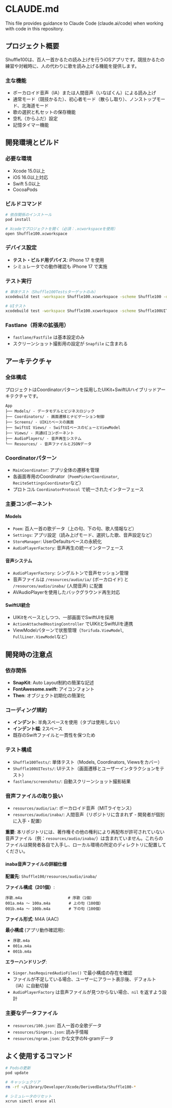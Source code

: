 # CLAUDE.md

This file provides guidance to Claude Code (claude.ai/code) when working with code in this repository.

## プロジェクト概要

Shuffle100は、百人一首かるたの読み上げを行うiOSアプリです。競技かるたの練習や対戦時に、人の代わりに歌を読み上げる機能を提供します。

### 主な機能
- ボーカロイド音声（IA）または人間音声（いなばくん）による読み上げ
- 通常モード（競技かるた）、初心者モード（散らし取り）、ノンストップモード、北海道モード
- 歌の選択と札セットの保存機能
- 空札（からふだ）設定
- 記憶タイマー機能

## 開発環境とビルド

### 必要な環境
- Xcode 15.0以上
- iOS 16.0以上対応
- Swift 5.0以上
- CocoaPods

### ビルドコマンド
```bash
# 依存関係のインストール
pod install

# Xcodeでプロジェクトを開く（必須：.xcworkspaceを使用）
open Shuffle100.xcworkspace
```

### デバイス設定
- **テスト・ビルド用デバイス**: iPhone 17 を使用
- シミュレータでの動作確認も iPhone 17 で実施

### テスト実行
```bash
# 単体テスト（Shuffle100Testsターゲットのみ）
xcodebuild test -workspace Shuffle100.xcworkspace -scheme Shuffle100 -destination 'platform=iOS Simulator,name=iPhone 17' -only-testing Shuffle100Tests

# UIテスト
xcodebuild test -workspace Shuffle100.xcworkspace -scheme Shuffle100UITests -destination 'platform=iOS Simulator,name=iPhone 17'
```

### Fastlane（将来の拡張用）
- `fastlane/Fastfile` は基本設定のみ
- スクリーンショット撮影用の設定が `Snapfile` に含まれる

## アーキテクチャ

### 全体構成
プロジェクトはCoordinatorパターンを採用したUIKit+SwiftUIハイブリッドアーキテクチャです。

```
App
├── Models/ - データモデルとビジネスロジック
├── Coordinators/ - 画面遷移とナビゲーション制御  
├── Screens/ - UIKitベースの画面
├── SwiftUI Views/ - SwiftUIベースのビューとViewModel
├── Views/ - 共通UIコンポーネント
├── AudioPlayers/ - 音声再生システム
└── Resources/ - 音声ファイルとJSONデータ
```

### Coordinatorパターン
- `MainCoordinator`: アプリ全体の遷移を管理
- 各画面専用のCoordinator（`PoemPickerCoordinator`, `ReciteSettingsCoordinator`など）
- プロトコル `CoordinatorProtocol` で統一されたインターフェース

### 主要コンポーネント

#### Models
- `Poem`: 百人一首の歌データ（上の句、下の句、歌人情報など）
- `Settings`: アプリ設定（読み上げモード、選択した歌、音声設定など）
- `StoreManager`: UserDefaultsベースの永続化
- `AudioPlayerFactory`: 音声再生の統一インターフェース

#### 音声システム
- `AudioPlayerFactory`: シングルトンで音声セッション管理
- 音声ファイルは `/resources/audio/ia/` (ボーカロイド) と `/resources/audio/inaba/` (人間音声) に配置
- AVAudioPlayerを使用したバックグラウンド再生対応

#### SwiftUI統合
- UIKitをベースとしつつ、一部画面でSwiftUIを採用
- `ActionAttachedHostingController` でUIKitとSwiftUIを連携
- ViewModelパターンで状態管理（`Torifuda.ViewModel`, `FullLiner.ViewModel`など）

## 開発時の注意点

### 依存関係
- **SnapKit**: Auto Layout制約の簡潔な記述
- **FontAwesome.swift**: アイコンフォント
- **Then**: オブジェクト初期化の簡潔化

### コーディング規約
- **インデント**: 半角スペースを使用（タブは使用しない）
- **インデント幅**: 2スペース
- 既存のSwiftファイルと一貫性を保つため

### テスト構成
- `Shuffle100Tests/`: 単体テスト（Models, Coordinators, Viewsをカバー）
- `Shuffle100UITests/`: UIテスト（画面遷移とユーザーインタラクションをテスト）
- `fastlane/screenshots/`: 自動スクリーンショット撮影結果

### 音声ファイルの取り扱い
- `resources/audio/ia/`: ボーカロイド音声（MITライセンス）
- `resources/audio/inaba/`: 人間音声（リポジトリに含まれず - 開発者が個別に入手・配置）

**重要**: 本リポジトリには、著作権その他の権利により再配布が許可されていない音声ファイル（例：`resources/audio/inaba/`）は含まれていません。これらのファイルは開発者各自で入手し、ローカル環境の所定のディレクトリに配置してください。

#### inaba音声ファイルの詳細仕様

**配置先**: `Shuffle100/resources/audio/inaba/`

**ファイル構成（201個）**:
```
序歌.m4a                    # 序歌（1個）
001a.m4a ～ 100a.m4a        # 上の句（100個）
001b.m4a ～ 100b.m4a        # 下の句（100個）
```

**ファイル形式**: M4A (AAC)

**最小構成** (アプリ動作確認用):
- `序歌.m4a`
- `001a.m4a` 
- `001b.m4a`

**エラーハンドリング**: 
- `Singer.hasRequiredAudioFiles()` で最小構成の存在を確認
- ファイルが不足している場合、ユーザーにアラート表示後、デフォルト（IA）に自動切替
- `AudioPlayerFactory` は音声ファイルが見つからない場合、`nil` を返すよう設計

### 主要なデータファイル
- `resources/100.json`: 百人一首の全歌データ
- `resources/Singers.json`: 読み手情報
- `resources/ngram.json`: かな文字のN-gramデータ

## よく使用するコマンド

```bash
# Podsの更新
pod update

# キャッシュクリア
rm -rf ~/Library/Developer/Xcode/DerivedData/Shuffle100-*

# シミュレータのリセット
xcrun simctl erase all
```
